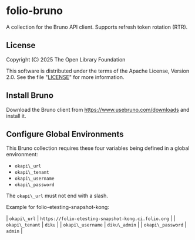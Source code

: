 # folio-bruno

A collection for the Bruno API client. Supports refresh token rotation (RTR).

## License

Copyright (C) 2025 The Open Library Foundation

This software is distributed under the terms of the Apache License,
Version 2.0. See the file "[LICENSE](LICENSE)" for more information.

## Install Bruno

Download the Bruno client from https://www.usebruno.com/downloads and
install it.

## Configure Global Environments

This Bruno collection requires these four variables being defined in a
global environment:

* `okapi\_url`
* `okapi\_tenant`
* `okapi\_username`
* `okapi\_password`

The `okapi\_url` must not end with a slash.

Example for folio-etesting-snapshot-kong:

| `okapi\_url` | `https://folio-etesting-snapshot-kong.ci.folio.org` |
| `okapi\_tenant` | `diku` |
| `okapi\_username` | `diku\_admin` |
| `okapi\_password` | `admin` |
